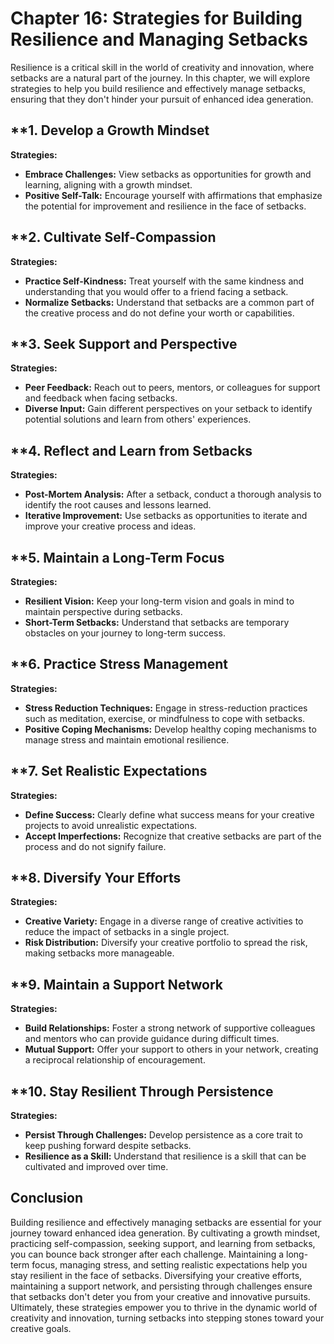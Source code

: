 Chapter 16: Strategies for Building Resilience and Managing Setbacks
====================================================================

Resilience is a critical skill in the world of creativity and innovation, where setbacks are a natural part of the journey. In this chapter, we will explore strategies to help you build resilience and effectively manage setbacks, ensuring that they don't hinder your pursuit of enhanced idea generation.

\*\*1. **Develop a Growth Mindset**
-----------------------------------

**Strategies:**

* **Embrace Challenges:** View setbacks as opportunities for growth and learning, aligning with a growth mindset.
* **Positive Self-Talk:** Encourage yourself with affirmations that emphasize the potential for improvement and resilience in the face of setbacks.

\*\*2. **Cultivate Self-Compassion**
------------------------------------

**Strategies:**

* **Practice Self-Kindness:** Treat yourself with the same kindness and understanding that you would offer to a friend facing a setback.
* **Normalize Setbacks:** Understand that setbacks are a common part of the creative process and do not define your worth or capabilities.

\*\*3. **Seek Support and Perspective**
---------------------------------------

**Strategies:**

* **Peer Feedback:** Reach out to peers, mentors, or colleagues for support and feedback when facing setbacks.
* **Diverse Input:** Gain different perspectives on your setback to identify potential solutions and learn from others' experiences.

\*\*4. **Reflect and Learn from Setbacks**
------------------------------------------

**Strategies:**

* **Post-Mortem Analysis:** After a setback, conduct a thorough analysis to identify the root causes and lessons learned.
* **Iterative Improvement:** Use setbacks as opportunities to iterate and improve your creative process and ideas.

\*\*5. **Maintain a Long-Term Focus**
-------------------------------------

**Strategies:**

* **Resilient Vision:** Keep your long-term vision and goals in mind to maintain perspective during setbacks.
* **Short-Term Setbacks:** Understand that setbacks are temporary obstacles on your journey to long-term success.

\*\*6. **Practice Stress Management**
-------------------------------------

**Strategies:**

* **Stress Reduction Techniques:** Engage in stress-reduction practices such as meditation, exercise, or mindfulness to cope with setbacks.
* **Positive Coping Mechanisms:** Develop healthy coping mechanisms to manage stress and maintain emotional resilience.

\*\*7. **Set Realistic Expectations**
-------------------------------------

**Strategies:**

* **Define Success:** Clearly define what success means for your creative projects to avoid unrealistic expectations.
* **Accept Imperfections:** Recognize that creative setbacks are part of the process and do not signify failure.

\*\*8. **Diversify Your Efforts**
---------------------------------

**Strategies:**

* **Creative Variety:** Engage in a diverse range of creative activities to reduce the impact of setbacks in a single project.
* **Risk Distribution:** Diversify your creative portfolio to spread the risk, making setbacks more manageable.

\*\*9. **Maintain a Support Network**
-------------------------------------

**Strategies:**

* **Build Relationships:** Foster a strong network of supportive colleagues and mentors who can provide guidance during difficult times.
* **Mutual Support:** Offer your support to others in your network, creating a reciprocal relationship of encouragement.

\*\*10. **Stay Resilient Through Persistence**
----------------------------------------------

**Strategies:**

* **Persist Through Challenges:** Develop persistence as a core trait to keep pushing forward despite setbacks.
* **Resilience as a Skill:** Understand that resilience is a skill that can be cultivated and improved over time.

**Conclusion**
--------------

Building resilience and effectively managing setbacks are essential for your journey toward enhanced idea generation. By cultivating a growth mindset, practicing self-compassion, seeking support, and learning from setbacks, you can bounce back stronger after each challenge. Maintaining a long-term focus, managing stress, and setting realistic expectations help you stay resilient in the face of setbacks. Diversifying your creative efforts, maintaining a support network, and persisting through challenges ensure that setbacks don't deter you from your creative and innovative pursuits. Ultimately, these strategies empower you to thrive in the dynamic world of creativity and innovation, turning setbacks into stepping stones toward your creative goals.
